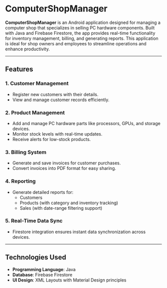 # **ComputerShopManager**

**ComputerShopManager** is an Android application designed for managing a computer shop that specializes in selling PC hardware components. Built with Java and Firebase Firestore, the app provides real-time functionality for inventory management, billing, and generating reports. This application is ideal for shop owners and employees to streamline operations and enhance productivity.

---

## **Features**

### **1. Customer Management**
- Register new customers with their details.
- View and manage customer records efficiently.

### **2. Product Management**
- Add and manage PC hardware parts like processors, GPUs, and storage devices.
- Monitor stock levels with real-time updates.
- Receive alerts for low-stock products.

### **3. Billing System**
- Generate and save invoices for customer purchases.
- Convert invoices into PDF format for easy sharing.

### **4. Reporting**
- Generate detailed reports for:
  - Customers
  - Products (with category and inventory tracking)
  - Sales (with date-range filtering support)

### **5. Real-Time Data Sync**
- Firestore integration ensures instant data synchronization across devices.

---

## **Technologies Used**
- **Programming Language**: Java  
- **Database**: Firebase Firestore  
- **UI Design**: XML Layouts with Material Design principles  
